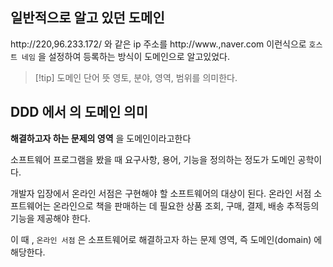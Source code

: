 ## 일반적으로 알고 있던 도메인

http://220,96.233.172/ 와 같은 ip 주소를 http://www.,naver.com 이런식으로 `호스트 네임` 을 설정하여 등록하는 방식이 도메인으로 알고있었다.

>[!tip] 도메인 단어 뜻
> 영토, 분야, 영역, 범위를 의미한다.

## DDD 에서 의 도메인 의미

**해결하고자 하는 문제의 영역** 을 도메인이라고한다

소프트웨어 프로그램을 봤을 때 요구사항, 용어, 기능을 정의하는 정도가 도메인 공학이다.

개발자 입장에서 온라인 서점은 구현해야 할 소프트웨어의 대상이 된다.
온라인 서점 소프트웨어는 온라인으로 책을 판매하는 데 필요한 상품 조회, 구매, 결제, 배송 추적등의 기능을 제공해야 한다.

이 때 , `온라인 서점` 은 소프트웨어로 해결하고자 하는 문제 영역, 즉 도메인(domain) 에 해당한다.


